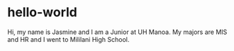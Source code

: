 # hello-world
Hi, my name is Jasmine and I am a Junior at UH Manoa. 
My majors are MIS and HR and I went to Mililani High School. 
